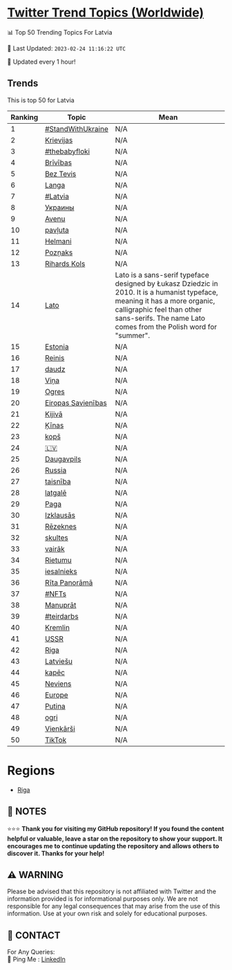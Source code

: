 [Twitter Trend Topics (Worldwide)](https://github.com/ErcinDedeoglu/Twitter-Trend-Topics)
==========


📊 Top 50 Trending Topics For Latvia

📆 Last Updated: `2023-02-24 11:16:22 UTC`

🔧 Updated every 1 hour!


## Trends

This is top 50 for Latvia

| Ranking | Topic | Mean |
| ------- | ------------ | ------------ |
| 1 | [#StandWithUkraine](http://twitter.com/search?q=%23StandWithUkraine) | N/A |
| 2 | [Krievijas](http://twitter.com/search?q=Krievijas) | N/A |
| 3 | [#thebabyfloki](http://twitter.com/search?q=%23thebabyfloki) | N/A |
| 4 | [Brīvības](http://twitter.com/search?q=Br%c4%abv%c4%abbas) | N/A |
| 5 | [Bez Tevis](http://twitter.com/search?q=Bez+Tevis) | N/A |
| 6 | [Langa](http://twitter.com/search?q=Langa) | N/A |
| 7 | [#Latvia](http://twitter.com/search?q=%23Latvia) | N/A |
| 8 | [Украины](http://twitter.com/search?q=%d0%a3%d0%ba%d1%80%d0%b0%d0%b8%d0%bd%d1%8b) | N/A |
| 9 | [Avenu](http://twitter.com/search?q=Avenu) | N/A |
| 10 | [pavļuta](http://twitter.com/search?q=pav%c4%bcuta) | N/A |
| 11 | [Helmani](http://twitter.com/search?q=Helmani) | N/A |
| 12 | [Pozņaks](http://twitter.com/search?q=Poz%c5%86aks) | N/A |
| 13 | [Rihards Kols](http://twitter.com/search?q=Rihards+Kols) | N/A |
| 14 | [Lato](http://twitter.com/search?q=Lato) | Lato is a sans-serif typeface designed by Łukasz Dziedzic in 2010. It is a humanist typeface, meaning it has a more organic, calligraphic feel than other sans-serifs. The name Lato comes from the Polish word for "summer". |
| 15 | [Estonia](http://twitter.com/search?q=Estonia) | N/A |
| 16 | [Reinis](http://twitter.com/search?q=Reinis) | N/A |
| 17 | [daudz](http://twitter.com/search?q=daudz) | N/A |
| 18 | [Viņa](http://twitter.com/search?q=Vi%c5%86a) | N/A |
| 19 | [Ogres](http://twitter.com/search?q=Ogres) | N/A |
| 20 | [Eiropas Savienības](http://twitter.com/search?q=Eiropas+Savien%c4%abbas) | N/A |
| 21 | [Kijivā](http://twitter.com/search?q=Kijiv%c4%81) | N/A |
| 22 | [Ķīnas](http://twitter.com/search?q=%c4%b6%c4%abnas) | N/A |
| 23 | [kopš](http://twitter.com/search?q=kop%c5%a1) | N/A |
| 24 | [🇱🇻](http://twitter.com/search?q=%f0%9f%87%b1%f0%9f%87%bb) | N/A |
| 25 | [Daugavpils](http://twitter.com/search?q=Daugavpils) | N/A |
| 26 | [Russia](http://twitter.com/search?q=Russia) | N/A |
| 27 | [taisnība](http://twitter.com/search?q=taisn%c4%abba) | N/A |
| 28 | [latgalē](http://twitter.com/search?q=latgal%c4%93) | N/A |
| 29 | [Paga](http://twitter.com/search?q=Paga) | N/A |
| 30 | [Izklausās](http://twitter.com/search?q=Izklaus%c4%81s) | N/A |
| 31 | [Rēzeknes](http://twitter.com/search?q=R%c4%93zeknes) | N/A |
| 32 | [skultes](http://twitter.com/search?q=skultes) | N/A |
| 33 | [vairāk](http://twitter.com/search?q=vair%c4%81k) | N/A |
| 34 | [Rietumu](http://twitter.com/search?q=Rietumu) | N/A |
| 35 | [iesalnieks](http://twitter.com/search?q=iesalnieks) | N/A |
| 36 | [Rīta Panorāmā](http://twitter.com/search?q=R%c4%abta+Panor%c4%81m%c4%81) | N/A |
| 37 | [#NFTs](http://twitter.com/search?q=%23NFTs) | N/A |
| 38 | [Manuprāt](http://twitter.com/search?q=Manupr%c4%81t) | N/A |
| 39 | [#teirdarbs](http://twitter.com/search?q=%23teirdarbs) | N/A |
| 40 | [Kremlin](http://twitter.com/search?q=Kremlin) | N/A |
| 41 | [USSR](http://twitter.com/search?q=USSR) | N/A |
| 42 | [Riga](http://twitter.com/search?q=Riga) | N/A |
| 43 | [Latviešu](http://twitter.com/search?q=Latvie%c5%a1u) | N/A |
| 44 | [kapēc](http://twitter.com/search?q=kap%c4%93c) | N/A |
| 45 | [Neviens](http://twitter.com/search?q=Neviens) | N/A |
| 46 | [Europe](http://twitter.com/search?q=Europe) | N/A |
| 47 | [Putina](http://twitter.com/search?q=Putina) | N/A |
| 48 | [ogri](http://twitter.com/search?q=ogri) | N/A |
| 49 | [Vienkārši](http://twitter.com/search?q=Vienk%c4%81r%c5%a1i) | N/A |
| 50 | [TikTok](http://twitter.com/search?q=TikTok) | N/A |



# Regions

* [Riga](</Latvia/Riga.md>)



## 📝 NOTES

⭐⭐⭐ **Thank you for visiting my GitHub repository! If you found the content helpful or valuable, leave a star on the repository to show your support. It encourages me to continue updating the repository and allows others to discover it. Thanks for your help!**


## ⚠️ WARNING

Please be advised that this repository is not affiliated with Twitter and the information provided is for informational purposes only. We are not responsible for any legal consequences that may arise from the use of this information. Use at your own risk and solely for educational purposes.


## 📨 CONTACT

 For Any Queries:  
            🏓 Ping Me : [LinkedIn](https://www.linkedin.com/in/ercindedeoglu/)
